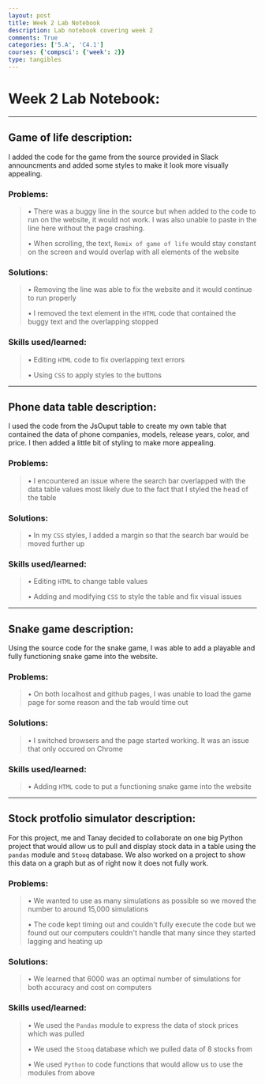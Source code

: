 ```yaml
---
layout: post
title: Week 2 Lab Notebook
description: Lab notebook covering week 2
comments: True
categories: ['5.A', 'C4.1']
courses: {'compsci': {'week': 2}}
type: tangibles
---
```


# Week 2 Lab Notebook:

---

## Game of life description:
I added the code for the game from the source provided in Slack announcments and added some styles to make it look more visually appealing.

### Problems:
> • There was a buggy line in the source but when added to the code to run on the website, it would not work. I was also unable to paste in the line here without the page crashing.
>
> • When scrolling, the text, `Remix of game of life` would stay constant on the screen and would overlap with all elements of the website

### Solutions:
> • Removing the line was able to fix the website and it would continue to run properly
>
> • I removed the text element in the `HTML` code that contained the buggy text and the overlapping stopped

### Skills used/learned:
> • Editing `HTML` code to fix overlapping text errors
>
> • Using `CSS` to apply styles to the buttons

---

## Phone data table description:
I used the code from the JsOuput table to create my own table that contained the data of phone companies, models, release years, color, and price. I then added a little bit of styling to make more appealing.

### Problems:
> • I encountered an issue where the search bar overlapped with the data table values most likely due to the fact that I styled the head of the table

### Solutions:
> • In my `CSS` styles, I added a margin so that the search bar would be moved further up

### Skills used/learned:
> • Editing `HTML` to change table values
>
> • Adding and modifying `CSS` to style the table and fix visual issues

---

## Snake game description:
Using the source code for the snake game, I was able to add a playable and fully functioning snake game into the website.

### Problems:
> • On both localhost and github pages, I was unable to load the game page for some reason and the tab would time out

### Solutions:
> • I switched browsers and the page started working. It was an issue that only occured on Chrome

### Skills used/learned:
> • Adding `HTML` code to put a functioning snake game into the website

---

## Stock protfolio simulator description:
For this project, me and Tanay decided to collaborate on one big Python project that would allow us to pull and display stock data in a table using the `pandas` module and `Stooq` database. We also worked on a project to show this data on a graph but as of right now it does not fully work.

### Problems:
> • We wanted to use as many simulations as possible so we moved the number to around 15,000 simulations
>
> • The code kept timing out and couldn't fully execute the code but we found out our computers couldn't handle that many since they started lagging and heating up

### Solutions:
> • We learned that 6000 was an optimal number of simulations for both accuracy and cost on computers

### Skills used/learned:
> • We used the `Pandas` module to express the data of stock prices which was pulled
>
> • We used the `Stooq` database which we pulled data of 8 stocks from
>
> • We used `Python` to code functions that would allow us to use the modules from above
